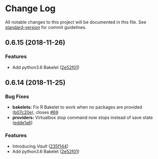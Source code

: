# Change Log

All notable changes to this project will be documented in this file. See [standard-version](https://github.com/conventional-changelog/standard-version) for commit guidelines.

<a name="0.6.15"></a>
## 0.6.15 (2018-11-26)

### Features

* Add python3.6 Bakelet ([2e52f01](https://github.com/ottomatica/Baker/commit/2e52f01))

<a name="0.6.14"></a>
## 0.6.14 (2018-11-25)

### Bug Fixes

* **bakelets:** Fix R Bakelet to work when no packages are provided ([b07c20e](https://github.com/ottomatica/Baker/commit/b07c20e)), closes [#69](https://github.com/ottomatica/Baker/issues/69)
* **providers:** Virtualbox stop command now stops instead of save state ([edde1a6](https://github.com/ottomatica/Baker/commit/edde1a6))

### Features

* Introducing _Vault_ ([235f144](https://github.com/ottomatica/Baker/commit/235f144))
* Add python3.6 Bakelet ([2e52f01](https://github.com/ottomatica/Baker/commit/2e52f01))

